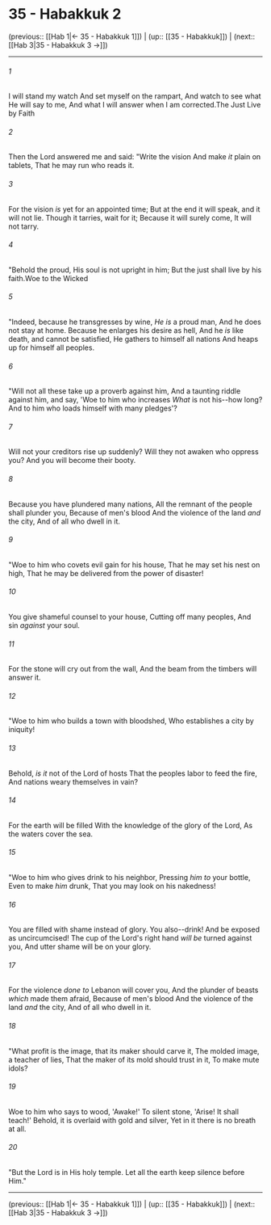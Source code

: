# 35 - Habakkuk 2

(previous:: [[Hab 1|← 35 - Habakkuk 1]]) | (up:: [[35 - Habakkuk]]) | (next:: [[Hab 3|35 - Habakkuk 3 →]])

***


###### 1 
I will stand my watch And set myself on the rampart, And watch to see what He will say to me, And what I will answer when I am corrected.The Just Live by Faith 

###### 2 
Then the Lord answered me and said: "Write the vision And make _it_ plain on tablets, That he may run who reads it. 

###### 3 
For the vision _is_ yet for an appointed time; But at the end it will speak, and it will not lie. Though it tarries, wait for it; Because it will surely come, It will not tarry. 

###### 4 
"Behold the proud, His soul is not upright in him; But the just shall live by his faith.Woe to the Wicked 

###### 5 
"Indeed, because he transgresses by wine, _He is_ a proud man, And he does not stay at home. Because he enlarges his desire as hell, And he _is_ like death, and cannot be satisfied, He gathers to himself all nations And heaps up for himself all peoples. 

###### 6 
"Will not all these take up a proverb against him, And a taunting riddle against him, and say, 'Woe to him who increases _What_ is not his--how long? And to him who loads himself with many pledges'? 

###### 7 
Will not your creditors rise up suddenly? Will they not awaken who oppress you? And you will become their booty. 

###### 8 
Because you have plundered many nations, All the remnant of the people shall plunder you, Because of men's blood And the violence of the land _and_ the city, And of all who dwell in it. 

###### 9 
"Woe to him who covets evil gain for his house, That he may set his nest on high, That he may be delivered from the power of disaster! 

###### 10 
You give shameful counsel to your house, Cutting off many peoples, And sin _against_ your soul. 

###### 11 
For the stone will cry out from the wall, And the beam from the timbers will answer it. 

###### 12 
"Woe to him who builds a town with bloodshed, Who establishes a city by iniquity! 

###### 13 
Behold, _is it_ not of the Lord of hosts That the peoples labor to feed the fire, And nations weary themselves in vain? 

###### 14 
For the earth will be filled With the knowledge of the glory of the Lord, As the waters cover the sea. 

###### 15 
"Woe to him who gives drink to his neighbor, Pressing _him to_ your bottle, Even to make _him_ drunk, That you may look on his nakedness! 

###### 16 
You are filled with shame instead of glory. You also--drink! And be exposed as uncircumcised! The cup of the Lord's right hand _will be_ turned against you, And utter shame will be on your glory. 

###### 17 
For the violence _done to_ Lebanon will cover you, And the plunder of beasts _which_ made them afraid, Because of men's blood And the violence of the land _and_ the city, And of all who dwell in it. 

###### 18 
"What profit is the image, that its maker should carve it, The molded image, a teacher of lies, That the maker of its mold should trust in it, To make mute idols? 

###### 19 
Woe to him who says to wood, 'Awake!' To silent stone, 'Arise! It shall teach!' Behold, it is overlaid with gold and silver, Yet in it there is no breath at all. 

###### 20 
"But the Lord is in His holy temple. Let all the earth keep silence before Him."

***

(previous:: [[Hab 1|← 35 - Habakkuk 1]]) | (up:: [[35 - Habakkuk]]) | (next:: [[Hab 3|35 - Habakkuk 3 →]])
